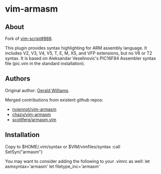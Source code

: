 vim-armasm
==========

## About
Fork of [vim-script#888](http://www.vim.org/scripts/script.php?script_id=888).

This plugin provides syntax highlighting for ARM assembly language.
It includes V2, V3, V4, V5, T, E, M, XS, and VFP extensions, but no V6 or T2 syntax.
It is based on Aleksandar Veselinovic's PIC16F84 Assembler syntax file (pic.vim in the standard installation).

## Authors
Original author: [Gerald Williams](http://www.vim.org/account/profile.php?user_id=1843).

Merged contributions from existent github repos:
* [nviennot/vim-armasm](https://github.com/nviennot/vim-armasm)
* [chazy/vim-armasm](https://github.com/chazy/vim-armasm)
* [scottferg/armasm.vim](https://github.com/scottferg/armasm.vim)

## Installation
Copy to $HOME/.vim/syntax or $VIM/vimfiles/syntax
     :call SetSyn("armasm")

You may want to consider adding the following to your .vimrc as well:
     let asmsyntax='armasm'
     let filetype_inc='armasm'
